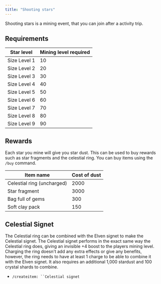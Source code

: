 ```yaml
---
title: "Shooting stars"
---
```


Shooting stars is a mining event, that you can join after a activity trip.

## Requirements

| Star level   | Mining level required |
| ------------ | --------------------- |
| Size Level 1 | 10                    |
| Size Level 2 | 20                    |
| Size Level 3 | 30                    |
| Size Level 4 | 40                    |
| Size Level 5 | 50                    |
| Size Level 6 | 60                    |
| Size Level 7 | 70                    |
| Size Level 8 | 80                    |
| Size Level 9 | 90                    |

## **Rewards**

Each star you mine will give you star dust. This can be used to buy rewards such as star fragments and the celestial ring. You can buy items using the `/buy` command.

| Item name                  | Cost of dust |
| -------------------------- | ------------ |
| Celestial ring (uncharged) | 2000         |
| Star fragment              | 3000         |
| Bag full of gems           | 300          |
| Soft clay pack             | 150          |

## Celestial Signet

The Celestial ring can be combined with the Elven signet to make the Celestial signet. The Celestial signet performs in the exact same way the Celestial ring does, giving an invisible +4 boost to the players mining level. Charging the ring doesn't add any extra effects or give any benefits, however, the ring needs to have at least 1 charge to be able to combine it with the Elven signet. It also requires an additional 1,000 stardust and 100 crystal shards to combine.

- `/createitem: ``Celestial signet`
